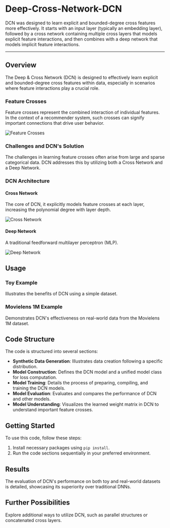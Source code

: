 # Deep-Cross-Network-DCN
DCN was designed to learn explicit and bounded-degree cross features more effectively. It starts with an input layer (typically an embedding layer), followed by a cross network containing multiple cross layers that models explicit feature interactions, and then combines with a deep network that models implicit feature interactions.

---
 
## Overview
 
The Deep & Cross Network (DCN) is designed to effectively learn explicit and bounded-degree cross features within data, especially in scenarios where feature interactions play a crucial role.
 
### Feature Crosses
 
Feature crosses represent the combined interaction of individual features. In the context of a recommender system, such crosses can signify important connections that drive user behavior.
 
![Feature Crosses](http://drive.google.com/uc?export=view&id=1e8pYZHM1ZSwqBLYVkKDoGg0_2t2UPc2y)
 
### Challenges and DCN's Solution
 
The challenges in learning feature crosses often arise from large and sparse categorical data. DCN addresses this by utilizing both a Cross Network and a Deep Network.
 
### DCN Architecture
 
#### Cross Network
The core of DCN, it explicitly models feature crosses at each layer, increasing the polynomial degree with layer depth.
 
![Cross Network](http://drive.google.com/uc?export=view&id=1QvIDptMxixFNp6P4bBqMN4AYAhAIAYQZ)
 
#### Deep Network
A traditional feedforward multilayer perceptron (MLP).
 
![Deep Network](http://drive.google.com/uc?export=view&id=1WtDUCV6b-eetUnWVCAmcPh8mJFut5EUd)
 
## Usage
 
### Toy Example
 
Illustrates the benefits of DCN using a simple dataset.
 
### Movielens 1M Example
 
Demonstrates DCN's effectiveness on real-world data from the Movielens 1M dataset.
 
## Code Structure
 
The code is structured into several sections:
 
- **Synthetic Data Generation**: Illustrates data creation following a specific distribution.
- **Model Construction**: Defines the DCN model and a unified model class for loss computation.
- **Model Training**: Details the process of preparing, compiling, and training the DCN models.
- **Model Evaluation**: Evaluates and compares the performance of DCN and other models.
- **Model Understanding**: Visualizes the learned weight matrix in DCN to understand important feature crosses.
 
## Getting Started
 
To use this code, follow these steps:
 
1. Install necessary packages using `pip install`.
2. Run the code sections sequentially in your preferred environment.
 
## Results
 
The evaluation of DCN's performance on both toy and real-world datasets is detailed, showcasing its superiority over traditional DNNs.
 
## Further Possibilities
 
Explore additional ways to utilize DCN, such as parallel structures or concatenated cross layers.
